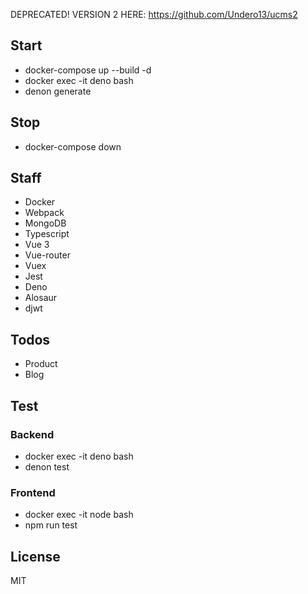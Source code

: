 DEPRECATED! VERSION 2 HERE: https://github.com/Undero13/ucms2

## Start
- docker-compose up --build -d
- docker exec -it deno bash
- denon generate

## Stop
  - docker-compose down

## Staff

* Docker
* Webpack 
* MongoDB
* Typescript 
* Vue 3 
* Vue-router
* Vuex
* Jest
* Deno
* Alosaur
* djwt

## Todos
 - Product
 - Blog

## Test
### Backend

- docker exec -it deno bash
- denon test

### Frontend
- docker exec -it node bash
- npm run test

## License
MIT

